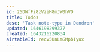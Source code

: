```yaml
---
id: 25DWfFi8zVziH8mJW0hVO
title: Todos
desc: 'Task note-type in Dendron'
updated: 1646198299377
created: 1643216220834
airtableId: recv5UnLmGMpbIyux
---
```


